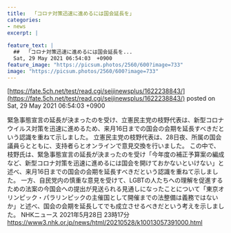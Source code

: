 ```yaml
---
title:  「コロナ対策迅速に進めるには国会延長を」  
categories:
- news
excerpt: |
  
feature_text: |
  ##  「コロナ対策迅速に進めるには国会延長を...
  Sat, 29 May 2021 06:54:03  +0900
feature_image: "https://picsum.photos/2560/600?image=733"
image: "https://picsum.photos/2560/600?image=733"
---
```


[https://fate.5ch.net/test/read.cgi/seijinewsplus/1622238843/](https://fate.5ch.net/test/read.cgi/seijinewsplus/1622238843/)
posted on Sat, 29 May 2021 06:54:03  +0900

<!--more-->

緊急事態宣言の延長が決まったのを受け、立憲民主党の枝野代表は、新型コロナウイルス対策を迅速に進めるため、来月16日までの国会の会期を延長すべきだという認識を重ねて示しました。 立憲民主党の枝野代表は、28日夜、所属の国会議員らとともに、支持者らとオンラインで意見交換を行いました。 この中で、枝野氏は、緊急事態宣言の延長が決まったのを受け「今年度の補正予算案の編成など、新型コロナ対策を迅速に進めるには国会を開けておかないといけない」と述べ、来月16日までの国会の会期を延長すべきだという認識を重ねて示しました。 一方、自民党内の慎重な意見を受けて、LGBTの人たちへの理解を促進するための法案の今国会への提出が見送られる見通しになったことについて「東京オリンピック・パラリンピックの主催国として開催までの法整備は義務ではないか」と述べ、国会の会期を延長してでも成立させるべきだという考えを示しました。 NHKニュース 2021年5月28日 23時17分 https://www3.nhk.or.jp/news/html/20210528/k10013057391000.html
